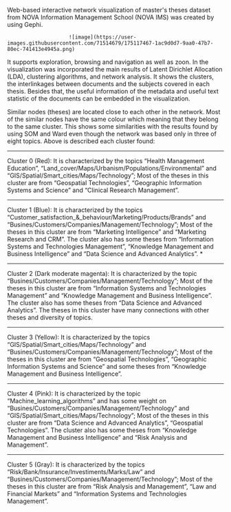 Web-based interactive network visualization of master's theses dataset from NOVA Information Management School (NOVA IMS) was created by using Gephi.
 
                        ![image](https://user-images.githubusercontent.com/71514679/175117467-1ac9d0d7-9aa0-47b7-80ec-741413e4945a.png) 
 
It supports exploration, browsing and navigation as well as zoon. In the visualization was incorporated the main results of Latent Dirichlet Allocation (LDA), clustering algorithms, and network analysis. 
It shows the clusters, the interlinkages between documents and the subjects covered in each thesis. 
Besides that, the useful information of the metadata and useful text statistic of the documents can be embedded in the visualization.

Similar nodes (theses) are located close to each other in the network. Most of the similar nodes have the same colour which meaning that they belong to the same cluster. 
This shows some similarities with the results found by using SOM and Ward even though the network was based only in three of eight topics. 
Above is described each cluster found: 

********************************************************************************************************************************************************************* 
Cluster 0 (Red): It is characterized by the topics “Health Management Education”, “Land_cover/Maps/Urbanism/Populations/Environmental” and “GIS/Spatial/Smart_cities/Maps/Technology”; Most of the theses in this cluster are from “Geospatial Technologies”, “Geographic Information Systems and Science” and “Clinical Research Management”. 
********************************************************************************************************************************************************************* 
Cluster 1 (Blue): It is characterized by the topics “Customer_satisfaction_&_behaviour/Marketing/Products/Brands” and “Busines/Customers/Companies/Management/Technology”; Most of the theses in this cluster are from “Marketing Intelligence” and “Marketing Research and CRM”. The cluster also has some theses from “Information Systems and Technologies Management”, “Knowledge Management and Business Intelligence” and “Data Science and Advanced Analytics”. *
******************************************************************************************************************************************************************** 
Cluster 2 (Dark moderate magenta): It is characterized by the topic “Busines/Customers/Companies/Management/Technology”; Most of the theses in this cluster are from “Information Systems and Technologies Management” and “Knowledge Management and Business Intelligence”. The cluster also has some theses from “Data Science and Advanced Analytics”. The theses in this cluster have many connections with other theses and diversity of topics. 
********************************************************************************************************************************************************************* 
Cluster 3 (Yellow): It is characterized by the topics “GIS/Spatial/Smart_cities/Maps/Technology” and “Busines/Customers/Companies/Management/Technology”; Most of the theses in this cluster are from “Geospatial Technologies”, “Geographic Information Systems and Science” and some theses from “Knowledge Management and Business Intelligence”. 
********************************************************************************************************************************************************************* 
Cluster 4 (Pink): It is characterized by the topic “Machine_learning_algorithms” and has some weight on “Busines/Customers/Companies/Management/Technology” and “GIS/Spatial/Smart_cities/Maps/Technology”; Most of the theses in this cluster are from “Data Science and Advanced Analytics”, “Geospatial Technologies”. The cluster also has some theses from “Knowledge Management and Business Intelligence” and “Risk Analysis and Management”. 
********************************************************************************************************************************************************************* 
Cluster 5 (Gray): It is characterized by the topics “Risk/Bank/Insurance/Investiments/Marks/Law” and “Busines/Customers/Companies/Management/Technology”; Most of the theses in this cluster are from “Risk Analysis and Management”, “Law and Financial Markets” and “Information Systems and Technologies Management”.
